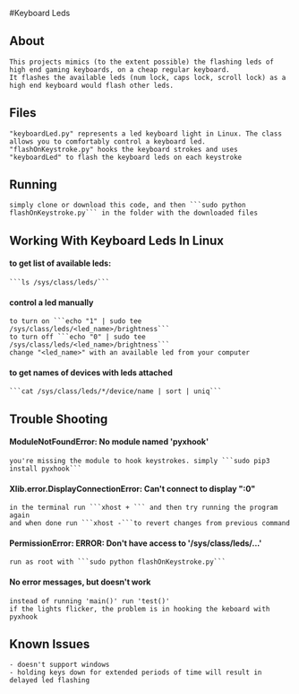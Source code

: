 #Keyboard Leds

## About
	This projects mimics (to the extent possible) the flashing leds of high end gaming keyboards, on a cheap regular keyboard.
	It flashes the available leds (num lock, caps lock, scroll lock) as a high end keyboard would flash other leds.

## Files
	"keyboardLed.py" represents a led keyboard light in Linux. The class allows you to comfortably control a keyboard led.
	"flashOnKeystroke.py" hooks the keyboard strokes and uses "keyboardLed" to flash the keyboard leds on each keystroke

## Running
	simply clone or download this code, and then ```sudo python flashOnKeystroke.py``` in the folder with the downloaded files

## Working With Keyboard Leds In Linux

#### to get list of available leds:
	```ls /sys/class/leds/```

#### control a led manually
	to turn on ```echo "1" | sudo tee /sys/class/leds/<led_name>/brightness```
	to turn off ```echo "0" | sudo tee /sys/class/leds/<led_name>/brightness```
	change "<led_name>" with an available led from your computer

#### to get names of devices with leds attached
	```cat /sys/class/leds/*/device/name | sort | uniq```

## Trouble Shooting

#### ModuleNotFoundError: No module named 'pyxhook'
	you're missing the module to hook keystrokes. simply ```sudo pip3 install pyxhook```

#### Xlib.error.DisplayConnectionError: Can't connect to display ":0"
	in the terminal run ```xhost + ``` and then try running the program again
	and when done run ```xhost -```to revert changes from previous command

#### PermissionError: ERROR: Don't have access to '/sys/class/leds/...'
	run as root with ```sudo python flashOnKeystroke.py```

#### No error messages, but doesn't work
	instead of running 'main()' run 'test()'
	if the lights flicker, the problem is in hooking the keboard with pyxhook

## Known Issues
	- doesn't support windows
	- holding keys down for extended periods of time will result in delayed led flashing
